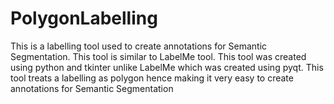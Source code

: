 # PolygonLabelling

This is a labelling tool used to create annotations for Semantic Segmentation. This tool is similar to LabelMe tool.
This tool was created using python and tkinter unlike LabelMe which was created using pyqt. This tool treats a labelling as polygon hence making it very easy to create annotations for Semantic Segmentation
